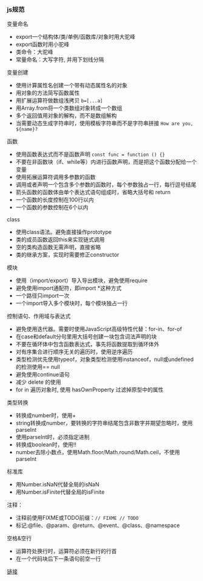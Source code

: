 ### js规范
变量命名
* export一个结构体/类/单例/函数库/对象时用大驼峰
* export函数时用小驼峰
* 类命令：大驼峰
* 常量命名：大写字符, 并用下划线分隔

变量创建
* 使用计算属性名创建一个带有动态属性名的对象
* 用对象的方法简写函数属性
* 用扩展运算符做数组浅拷贝 `b=[...a]`
* 用Array.from将一个类数组对象转成一个数组
* 多个返回值用对象的解构，而不是数组解构
* 当需要动态生成字符串时，使用模板字符串而不是字符串拼接 `How are you, ${name}?`

函数
* 使用函数表达式而不是函数声明 `const func = function () {}`
* 不要在非函数块（if、while等）内进行函数声明，而是把这个函数分配给一个变量
* 使用拓展运算符调用多参数的函数
* 调用或者声明一个包含多个参数的函数时，每个参数独占一行，每行逗号结尾
* 箭头函数的函数体由单个表达式语句组成时，省略大括号和 return
* 一个函数的长度控制在100行以内
* 一个函数的参数控制在6个以内

class
* 使用class语法。避免直接操作prototype
* 类的成员函数返回this来实现链式调用
* 空的类构造函数无需声明，直接省略
* 类的继承方案，实现时需要修正constructor

模块
* 使用（import/export）导入导出模块，避免使用require
* 避免使用import通配符，即import *这种方式
* 一个路径只import一次
* 一个import导入多个模块时，每个模块独占一行

控制语句、作用域与表达式
* 避免使用迭代器。需要时使用JavaScript高级特性代替：for-in、for-of
* 在case和default分句里用大括号创建一块包含词法声明的块
* 不要在循环体中包含函数表达式，事先将函数提取到循环体外
* 对有序集合进行顺序无关的遍历时，使用逆序遍历
* 类型检测优先使用typeof，对象类型检测使用instanceof，null或undefined的检测使用== null
* 避免使用continue语句
* 减少 delete 的使用
* for in 遍历对象时, 使用 hasOwnProperty 过滤掉原型中的属性

类型转换
* 转换成number时，使用+
* string转换成number，要转换的字符串结尾包含非数字并期望忽略时，使用parseInt
* 使用parseInt时，必须指定进制
* 转换成boolean时，使用!!
* number去除小数点，使用Math.floor/Math.round/Math.ceil，不使用parseInt

标准库
* 用Number.isNaN代替全局的isNaN
* 用Number.isFinite代替全局的isFinite

注释：
* 注释前使用FIXME或TODO前缀：`// FIXME // TODO`
* 标记:@file、@param、@return、@event、@class、@namespace

空格&空行
* 运算符处换行时，运算符必须在新行的行首
* 在一个代码块后下一条语句前空一行

[链接](http://zero.hikvision.com.cn/#/document/?docId=a8cce7e468a728305f65dc97a2313c66)

